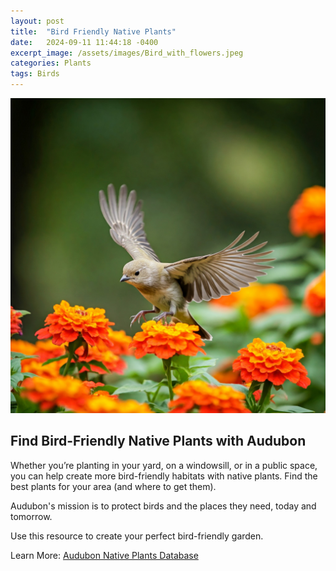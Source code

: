```yaml
---
layout: post
title:  "Bird Friendly Native Plants"
date:   2024-09-11 11:44:18 -0400
excerpt_image: /assets/images/Bird_with_flowers.jpeg
categories: Plants
tags: Birds
---
```


<img src="/assets/images/Bird_with_flowers.jpeg">

## Find Bird-Friendly Native Plants with Audubon

Whether you’re planting in your yard, on a windowsill, or in a public space, you can help create more bird-friendly habitats with native plants. Find the best plants for your area (and where to get them).

Audubon's mission is to protect birds and the places they need, today and tomorrow.

Use this resource to create your perfect bird-friendly garden.

Learn More: [Audubon Native Plants Database](https://www.audubon.org/native-plants?)